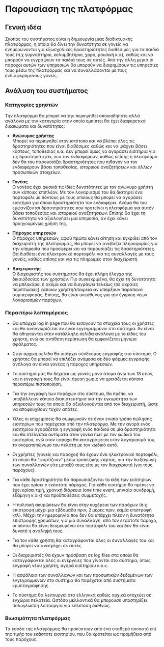 # Παρουσίαση της πλατφόρμας 

## Γενική ιδέα

Σκοπός του συστήματος είναι η δημιουργία μιας διαδικτυακής πλατφόρμας, 
η οποία θα δίνει την δυνατότητα σε γονείς να ενημερώνονται για εξωσχολικές δραστηριότητες διαθέσιμες 
για τα παιδιά τους (π.χ γυμναστήριο, κολυμβητήριο, χορό, μουσική κ.α),
καθώς και να μπορούν να εγγράψουν τα παιδιά τους σε αυτές. 
Από την άλλη μεριά οι πάροχοι αυτών των υπηρεσιών θα μπορούν να διαφημίσουν τις υπηρεσίες τους μέσω της πλατφόρμας 
και να συναλλάσονται με τους ενδιαφερόμενους γονείς.

## Ανάλυση του συστήματος

### Κατηγορίες χρηστών

Την πλατφόρμα θα μπορεί να την περιηγηθεί οποιοσδήποτε αλλά ανάλογα με την κατηγορία στην
οποία εμπίπτει θα έχει διαφορετικά δικαιώματα και δυνατότητες:

- **Ανώνυμος χρήστης**  
  Μπορεί να περιηγηθεί στον ιστότοπο και να βλέπει όλες τις δραστηριότητες που είναι
  διαθέσιμες καθώς και να ψάχνει βάσει κόστους, τοποθεσίας κ.α. Δεν μπορεί όμως να αγοράσει
  εισιτήρια για τις δραστηριότητες που τον ενδιαφέρουν, καθώς επίσης η πλατφόρμα δεν θα του 
  παρουσιάζει δραστηριότητες που πιθανόν να τον ενδιαφέρουν βάσει τοποθεσίας, ιστορικού
  αναζητήσεων και άλλων προσωπικών στοιχείων.

- **Γονέας**  
  Ο γονέας έχει φυσικά τις ίδιες δυνατότητες με τον ανώνυμο χρήστη συν κάποιες επιπλέον.
  Με τον λογαριασμό του θα διατηρεί ένα πορτοφόλι με πόντους με τους οποίους θα μπορεί
  να αγοράσει εισιτήρια για όποια δραστηριότητα τον ενδιαφέρει. Ακόμα θα του εμφανίζονται
  δραστηριότητες που προτείνει η πλατφόρμα για αυτόν βάσει τοποθεσίας και ιστορικού αναζητήσεων.
  Επίσης θα έχει τη δυνατότητα να αξιολογήσει μια υπηρεσία, αν έχει κάνει προηγουμένως χρήση της.

- **Πάροχος υπηρεσιών**  
  Ο πάροχος υπηρεσιών, αφού πρώτα κάνει αίτηση και εγκριθεί από τον διαχειριστή της πλατφόρμας, 
  θα μπορεί να ανεβάζει πληροφορίες για την υπηρεσία που προσφέρει και να παρουσιάζει τις δραστηριότητες. 
  Θα διαθέτει ένα ηλεκτρονικό πορτοφόλι για τις συναλλαγές με τους γονείς, 
  καθώς επίσης και για τις πληρωμές στον διαχειριστή.
  
- **Διαχειριστής**  
  Ο διαχειριστής του συστήματος θα έχει πλήρη έλεγχο της δικαιοδοσίας των χρηστών. 
  Πιο συγκεκριμένα, θα έχει τη δυνατότητα να μπλοκάρει 
  ή ακόμα και να διαγράψει τελείως (σε ακραίες περιπτώσεις) κάποιον 
  χρήστη/εταιρεία αν υπάρξουν παράπονα συμπεριφοράς. 
  Επίσης, θα είναι υπεύθυνος για την έγκριση νέων λογαριασμών παρόχων.
  
### Περαιτέρω λεπτομέρειες
  
- Θα υπάρχει log in page που θα εισάγουν τα στοιχεία τους οι χρήστες και θα αναγνωρίζεται αν είναι εγγεγραμμένοι στο σύστημα. Αν είναι θα οδηγούνται στην κατάλληλη σελίδα ανάλογα με το είδος του χρήστη, ενώ σε αντίθετη περίπτωση θα εμφανίζεται μήνυμα σφάλματος.
    
- Στην αρχική σελίδα θα υπάρχει σύνδεσμος εγγραφής στο σύστημα. Ο χρήστης θα μπορεί να επιλέξει ανάμεσα σε δύο φόρμες εγγραφής 
  ανάλογα αν είναι γονέας ή πάροχος υπηρεσιών.
    
- Το σύστημά μας θα δέχεται ως γονείς μόνο άτομα άνω των 18 ετών, 
  και η εγγραφή τους θα είναι άμεση χωρίς να χρειάζεται κάποια περαιτέρω πιστοποίηση.

- Για την εγγραφή των παρόχων στο σύστημα, θα πρέπει να υποβάλλουν κάποια διαπιστευτήρια 
  για την εγκυρότητα των υπηρεσιών τους τα οποία θα αξιολογούνται από τον διαχειριστή, ώστε να αποφευχθούν τυχόν απάτες.
  
- Όλες οι επιχειρίσεις θα συμφωνούν σε έναν ενιαίο τρόπο πώλησης εισιτηρίων 
  που παρέχεται από την πλατφόρμα. Με την αγορά ενός εισιτηρίου 
  αγοράζεται η εγγραφή ενός παιδιού σε μία δραστηριότητα και 
  θα στέλνεται αυτόματα στον γονέα mail με τον κωδικό του εισιτηρίου, 
  ενώ στον πάροχο θα καταγράφεται στον λογαριασμό του, το ονοματεπώνυμο του πελάτη με τον κωδικό αυτό.

- Οι χρήστες (γονείς και πάροχοι) θα έχουν ένα ηλεκτρονικό πορτοφόλι, 
  το οποίο θα "φορτίζουν" μέσω τραπεζικής κάρτας, για την διεξαγωγή των συναλλαγών 
  είτε μεταξύ τους είτε με τον διαχειριστή (για τους παρόχους).
  
- Για κάθε δραστηριότητα θα παρουσιάζονται τα είδη των εισιτηρίων που έχει ορίσει ο εκάστοτε πάροχος.
  Για κάθε εισιτήριο θα πρέπει να έχει ορίσει τιμή, χρονική διάρκεια (one time event, μηνιαία συνδρομή, εξάμηνη κ.ο.κ)
  και προϋποθέσεις συμμετοχής.

- Η πολιτική ακυρώσεων θα είναι στην ευχέρεια των παρόχων 
  (π.χ επιστροφή μέχρι μια εβδομάδα πριν, 2 μέρες πριν, καμία επιστροφή κτλ). 
  Μέχρι την ημερομηνία που δεν θα υπάρχει πλέον η δυνατότητα επιστροφής χρημάτων, 
  για μια συναλλαγή, από τον εκάστοτε πάροχο, οι πόντοι θα είναι δεσμευμένοι στο πορτοφόλι του 
  και δεν θα είναι δυνατή η ανάληψή τους.   
  
- Για τον κάθε χρήστη θα καταγράφονται όλες οι συναλλαγές του και θα μπορεί να ανατρέχει σε αυτές.

- Οι διαχειριστές θα έχουν πρόσβαση σε log files στα οποία θα καταγράφονται όλες οι ενέργειες που γίνονται στο σύστημα,
  όπως εγγραφή νέου χρήστη, αγορά εισιτηρίου κ.ο.κ.

- Η ασφάλεια των συναλλαγών και των προσωπικών δεδομένων των εγγεγραμμένων στο σύστημα 
  θα παρέχεται από συστήματα κρυπτογράφησης.

- Το σύστημα θα λειτουργεί στα ελληνικά καθώς αρχικά στοχεύει σε εγχώρια πελατεία. 
  Ωστόσο μελλοντικά θα μπορούσε υποστηρίξει πολύγλωσση λειτουργία για επέκταση διεθνώς.

### Βιωσιμότητα πλατφόρμας

Τα έσοδα της πλατφόρμας θα προκύπτουν από ένα σταθερό ποσοστό επί της τιμής του εκάστοτε εισιτηρίου,
που θα κρατείται ως προμήθεια από τους παρόχους.

